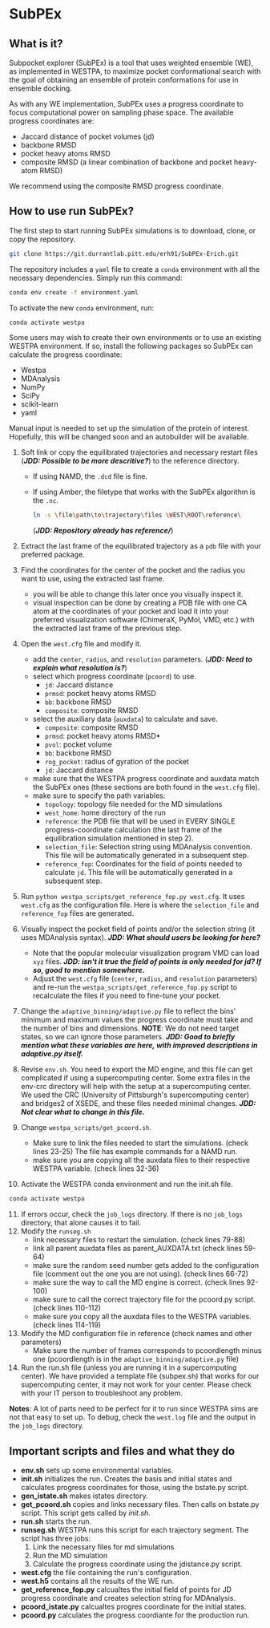 # SubPEx 

## What is it?

Subpocket explorer (SubPEx) is a tool that uses weighted ensemble (WE), as
implemented in WESTPA, to maximize pocket conformational search with the goal of
obtaining an ensemble of protein conformations for use in ensemble docking.

As with any WE implementation, SubPEx uses a progress coordinate to focus
computational power on sampling phase space. The available progress coordinates
are:

- Jaccard distance of pocket volumes (jd)
- backbone RMSD
- pocket heavy atoms RMSD
- composite RMSD (a linear combination of backbone and pocket heavy-atom RMSD)

We recommend using the composite RMSD progress coordinate.

## How to use run SubPEx?

The first step to start running SubPEx simulations is to download, clone, or
copy the repository.

```bash
git clone https://git.durrantlab.pitt.edu/erh91/SubPEx-Erich.git
```

The repository includes a `yaml` file to create a `conda` environment with all
the necessary dependencies. Simply run this command:

```bash
conda env create -f environment.yaml
```

To activate the new `conda` environment, run:

```bash
conda activate westpa
```

Some users may wish to create their own environments or to use an existing
WESTPA environment. If so, install the following packages so SubPEx can
calculate the progress coordinate:

- Westpa
- MDAnalysis 
- NumPy
- SciPy
- scikit-learn
- yaml

Manual input is needed to set up the simulation of the protein of interest.
Hopefully, this will be changed soon and an autobuilder will be available.

1. Soft link or copy the equilibrated trajectories and necessary restart files
   (***JDD: Possible to be more descritive?***) to the reference directory.
    - If using NAMD, the `.dcd` file is fine.
    - If using Amber, the filetype that works with the SubPEx algorithm is the
      `.nc`.

      ```bash
      ln -s \file\path\to\trajectory\files \WEST\ROOT\reference\
      ```

      (***JDD: Repository already has reference/***)

2. Extract the last frame of the equilibrated trajectory as a `pdb` file with
   your preferred package.
3. Find the coordinates for the center of the pocket and the radius you want to
   use, using the extracted last frame.
    - you will be able to change this later once you visually inspect it.
    - visual inspection can be done by creating a PDB file with one CA atom at
      the coordinates of your pocket and load it into your preferred
      visualization software (ChimeraX, PyMol, VMD, etc.) with the extracted
      last frame of the previous step.
4. Open the `west.cfg` file and modify it. 
    - add the `center`, `radius`, and `resolution` parameters. (***JDD: Need to
      explain what resolution is?***)
    - select which progress coordinate (`pcoord`) to use.
       - `jd`: Jaccard distance
       - `prmsd`: pocket heavy atoms RMSD
       - `bb`: backbone RMSD
       - `composite`: composite RMSD
    - select the auxiliary data (`auxdata`) to calculate and save.
       - `composite`: composite RMSD
       - `prmsd`: pocket heavy atoms RMSD*
       - `pvol`: pocket volume
       - `bb`: backbone RMSD
       - `rog_pocket`: radius of gyration of the pocket
       - `jd`: Jaccard distance
    - make sure that the WESTPA progress coordinate and auxdata match the SubPEx
      ones (these sections are both found in the `west.cfg` file).
    - make sure to specify the path variables:
        - `topology`: topology file needed for the MD simulations
        - `west_home`: home directory of the run
        - `reference`: the PDB file that will be used in EVERY SINGLE
          progress-coordinate calculation (the last frame of the equilibration
          simulation mentioned in step 2).
        - `selection_file`: Selection string using MDAnalysis convention. This
          file will be automatically generated in a subsequent step.
        - `reference_fop`: Coordinates for the field of points needed to
          calculate `jd`. This file will be automatically generated in a
          subsequent step.
5. Run `python westpa_scripts/get_reference_fop.py west.cfg`. It uses `west.cfg`
   as the configuration file. Here is where the `selection_file` and
   `reference_fop` files are generated.
6. Visually inspect the pocket field of points and/or the selection string (it
   uses MDAnalysis syntax). ***JDD: What should users be looking for here?***
   - Note that the popular molecular visualization program VMD can load `xyz`
     files. ***JDD: isn't it true the field of points is only needed for jd? If
     so, good to mention somewhere.***
   - Adjust the `west.cfg` file (`center`, `radius`, and `resolution`
     parameters) and re-run the `westpa_scripts/get_reference_fop.py` script to
     recalculate the files if you need to fine-tune your pocket.
7. Change the `adaptive_binning/adaptive.py` file to reflect the bins' minimum
   and maximum values the progress coordinate must take and the number of bins
   and dimensions. __NOTE__: We do not need target states, so we can ignore
   those parameters.  ***JDD: Good to briefly mention what these variables are
   here, with improved descriptions in adaptive.py itself.***
8. Revise `env.sh`. You need to export the MD engine, and this file can get
   complicated if using a supercomputing center. Some extra files in the env-crc
   directory will help with the setup at a supercomputing center. We used the
   CRC (University of Pittsburgh's supercomputing center) and bridges2 of XSEDE,
   and these files needed minimal changes. ***JDD: Not clear what to change in
   this file.***
9. Change `westpa_scripts/get_pcoord.sh`.
    - Make sure to link the files needed to start the simulations. (check lines 23-25)
      The file has example commands for a NAMD run.
    - make sure you are copying all the auxdata files to their respective WESTPA
      variable. (check lines 32-36)
10. Activate the WESTPA conda environment and run the init.sh file.

```bash
conda activate westpa
```

11. If errors occur, check the `job_logs` directory. If there is no `job_logs`
    directory, that alone causes it to fail.
12. Modify the `runseg.sh`
    - link necessary files to restart the simulation. (check lines 79-88)
    - link all parent auxdata files as parent_AUXDATA.txt (check lines 59-64)
    - make sure the random seed number gets added to the configuration file
      (comment out the one you are not using). (check lines 66-72)
    - make sure the way to call the MD engine is correct. (check lines 92-100)
    - make sure to call the correct trajectory file for the pcoord.py script.
      (check lines 110-112)
    - make sure you copy all the auxdata files to the WESTPA variables. (check
      lines 114-119)
13. Modify the MD configuration file in reference (check names and other
    parameters)
    - Make sure the number of frames corresponds to pcoordlength minus one
      (pcoordlength is in the `adaptive_binning/adaptive.py` file)
14. Run the run.sh file (unless you are running it in a supercomputing center).
    We have provided a template file (subpex.sh) that works for our
    supercomputing center, it may not work for your center. Please check with
    your IT person to troubleshoot any problem.

__Notes__: A lot of parts need to be perfect for it to run since WESTPA sims are
not that easy to set up. To debug, check the `west.log` file and the output in
the `job_logs` directory.

## Important scripts and files and what they do

- __env.sh__ sets up some environmental variables.
- __init.sh__ initializes the run. Creates the basis and initial states and
  calculates progress coordinates for those, using the bstate.py script.
- __gen_istate.sh__ makes istates directory.
- __get_pcoord.sh__ copies and links necessary files. Then calls on bstate.py
  script. This script gets called by _init.sh_.
- __run.sh__ starts the run.
- __runseg.sh__ WESTPA runs this script for each trajectory segment. The script
  has three jobs:
    1) Link the necessary files for md simulations
    2) Run the MD simulation
    3) Calculate the progress coordinate using the jdistance.py script.
- __west.cfg__ the file containing the run's configuration.
- __west.h5__ contains all the results of the WE run.
- __get_reference_fop.py__ calcualtes the initial field of points for JD progress 
  coordinate and creates selection string for MDAnalysis.
- __pcoord_istate.py__ calcualtes progres coordinate for the initial states.
- __pcoord.py__ calculates the progress coordiante for the production run.
